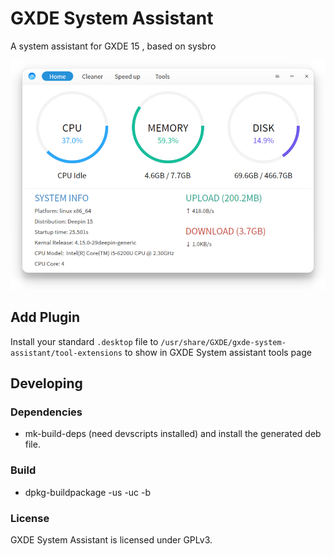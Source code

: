 # GXDE System Assistant

A system assistant for GXDE 15 , based on sysbro

![](screenshots/20190327025127.png)

## Add Plugin

Install your standard `.desktop` file to `/usr/share/GXDE/gxde-system-assistant/tool-extensions` to show in GXDE System assistant tools page

## Developing

### Dependencies

* mk-build-deps (need devscripts installed) and install the generated deb file. 

### Build

* dpkg-buildpackage -us -uc -b


### License

GXDE System Assistant is licensed under GPLv3.
